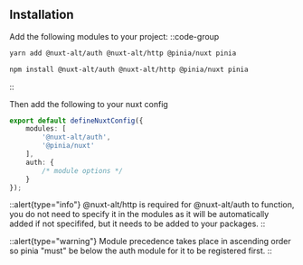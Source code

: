 ## Installation

Add the following modules to your project:
::code-group

```bash [Yarn]
yarn add @nuxt-alt/auth @nuxt-alt/http @pinia/nuxt pinia
```

```bash [NPM]
npm install @nuxt-alt/auth @nuxt-alt/http @pinia/nuxt pinia
```

::

Then add the following to your nuxt config

```ts
export default defineNuxtConfig({
    modules: [
        '@nuxt-alt/auth',
        '@pinia/nuxt'
    ],
    auth: {
        /* module options */
    }
});
```

::alert{type="info"}
@nuxt-alt/http is required for @nuxt-alt/auth to function, you do not need to specify it in the modules as it will be automatically added if not specififed, but it needs to be added to your packages.
::

::alert{type="warning"}
Module precedence takes place in ascending order so pinia "must" be below the auth module for it to be registered first.
::
